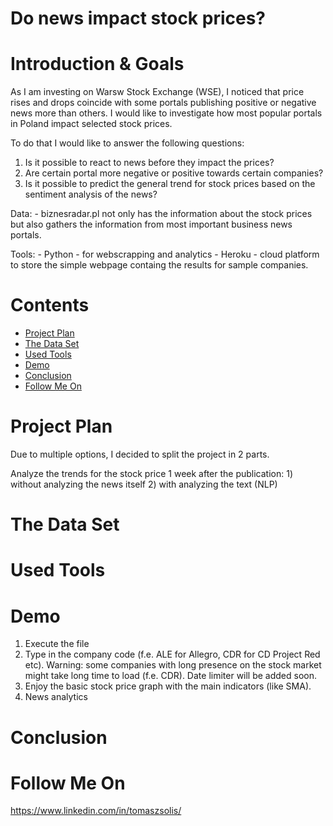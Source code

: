 

# Do news impact stock prices?

# Introduction & Goals
As I am investing on Warsw Stock Exchange (WSE), I noticed that price rises and drops coincide with some portals publishing positive or negative news more than others. I would like to investigate how most popular portals in Poland impact selected stock prices.

To do that I would like to answer the following questions:
1) Is it possible to react to news before they impact the prices? 
2) Are certain portal more negative or positive towards certain companies?
3) Is it possible to predict the general trend for stock prices based on the sentiment analysis of the news?

Data: 
    - biznesradar.pl not only has the information about the stock prices but also gathers the information from most important business news portals.

Tools:
    - Python - for webscrapping and analytics
    - Heroku - cloud platform to store the simple webpage containg the results for sample companies.

# Contents

- [Project Plan](#project-plan)
- [The Data Set](#the-data-set)
- [Used Tools](#used-tools)
- [Demo](#demo)
- [Conclusion](#conclusion)
- [Follow Me On](#follow-me-on)

# Project Plan
Due to multiple options, I decided to split the project in 2 parts.

Analyze the trends for the stock price 1 week after the publication:
    1) without analyzing the news itself
    2) with analyzing the text (NLP)

# The Data Set

# Used Tools

# Demo
1. Execute the file
2. Type in the company code (f.e. ALE for Allegro, CDR for CD Project Red etc).
    Warning: some companies with long presence on the stock market might take long time to load (f.e. CDR). Date limiter will be added soon.
3. Enjoy the basic stock price graph with the main indicators (like SMA).
4. <work in progress> News analytics

# Conclusion

# Follow Me On
https://www.linkedin.com/in/tomaszsolis/
